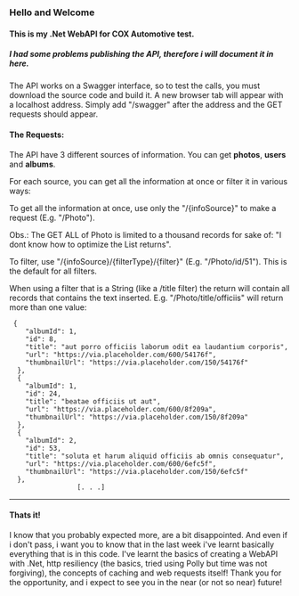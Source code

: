 ### Hello and Welcome
#### This is my .Net WebAPI for COX Automotive test.

##### I had some problems publishing the API, therefore i will document it in here.

 The API works on a Swagger interface, so to test the calls, you must download the source code and build it. A new browser tab will appear with a localhost address. Simply add "/swagger"
 after the address and the GET requests should appear.


#### The Requests:
The API have 3 different sources of information. You can get **photos**, **users** and **albums**.

For each source, you can get all the information at once or filter it in various ways:

To get all the information at once, use only the "/{infoSource}" to make a request (E.g. "/Photo").

Obs.: The GET ALL of Photo is limited to a thousand records for sake of: "I dont know how to optimize the List<Object> returns".

To filter, use "/{infoSource}/{filterType}/{filter}" (E.g. "/Photo/id/51"). This is the default for all filters.

When using a filter that is a String (like a /title filter) the return will contain all records that contains the text inserted. E.g. "/Photo/title/officiis" will return more than one value:

```
 {
    "albumId": 1,
    "id": 8,
    "title": "aut porro officiis laborum odit ea laudantium corporis",
    "url": "https://via.placeholder.com/600/54176f",
    "thumbnailUrl": "https://via.placeholder.com/150/54176f"
  },
  {
    "albumId": 1,
    "id": 24,
    "title": "beatae officiis ut aut",
    "url": "https://via.placeholder.com/600/8f209a",
    "thumbnailUrl": "https://via.placeholder.com/150/8f209a"
  },
  {
    "albumId": 2,
    "id": 53,
    "title": "soluta et harum aliquid officiis ab omnis consequatur",
    "url": "https://via.placeholder.com/600/6efc5f",
    "thumbnailUrl": "https://via.placeholder.com/150/6efc5f"
  },
			     [. . .]
```

_________________________________

#### Thats it!
I know that you probably expected more, are a bit disappointed. And even if i don't pass, i want you to know that in the last week i've learnt basically everything that is in this code. I've learnt the basics of creating a WebAPI with .Net, http resiliency (the basics, tried using Polly but time was not forgiving), the concepts of caching and web requests itself! Thank you for the opportunity, and i expect to see you in the near (or not so near) future!
